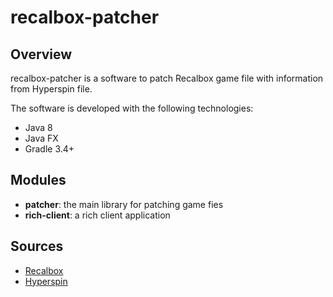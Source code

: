 # recalbox-patcher

## Overview
recalbox-patcher is a software to patch Recalbox game file with information from Hyperspin file.

The software is developed with the following technologies:
* Java 8
* Java FX
* Gradle 3.4+


## Modules

* **patcher**: the main library for patching game fies
* **rich-client**: a rich client application



## Sources 
* [Recalbox](https://www.recalbox.com/)
* [Hyperspin](http://www.hyperspin-fe.com/)

